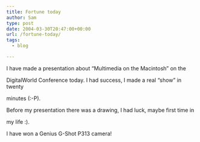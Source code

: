 ```yaml
---
title: Fortune today
author: Sam
type: post
date: 2004-03-30T20:47:00+00:00
url: /fortune-today/
tags:
  - blog

---
```

I have made a presentation about &#8220;Multimedia on the Macintosh&#8221; on the
  
DigitalWorld Conference today. I had success, I made a real &#8220;show&#8221; in twenty
  
minutes (:-P).

Before my presentation there was a drawing, I had luck, maybe first time in
  
my life :).

I have won a Genius G-Shot P313 camera!

